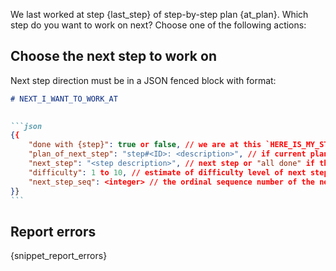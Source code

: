 We last worked at step {last_step} of step-by-step plan {at_plan}. Which step do you want to work on next? Choose one 
of the following actions:

## Choose the next step to work on

Next step direction must be in a JSON fenced block with format:

`````markdown
# NEXT_I_WANT_TO_WORK_AT
 

```json
{{
    "done with {step}": true or false, // we are at this `HERE_IS_MY_STEP_BY_STEP_PLAN`, is everything in this plan done?
    "plan_of_next_step": "step#<ID>: <description>", // if current plan is NOT done, set this to the current plan; if next step is from the higher level, set it that plan; if "all done". set to the root level plan.
    "next_step": "<step description>", // next step or "all done" if the *whole* task is completed
    "difficulty": 1 to 10, // estimate of difficulty level of next step
    "next_step_seq": <integer> // the ordinal sequence number of the next step with the `plan_of_next_step` plan, not to be confused with a step ID; or -1 if "all done"
}}
```
`````

## Report errors

{snippet_report_errors}
